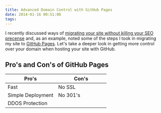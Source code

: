 ```yaml
---
title: Advanced Domain Control with GitHub Pages
date: 2014-01-16 00:51:00
tags: 
---
```


I recently discussed ways of [migrating your site without killing your SEO precense](http://slogsdon.com/posts/devops/migrate-your-site-without-killing-your-search-engine-presence/) and, as an example, noted some of the steps I took in migrating my site to [GitHub Pages](https://pages.github.com/). Let's take a deeper look in getting more control over your domain when hosting your site with GitHub.

<!--more-->

## Pro's and Con's of GitHub Pages

<table class="table">
    <thead>
        <tr>
            <th style="width: 50%;">Pro's</th>
            <th style="width: 50%;">Con's</th>
        </tr>
    </thead>
    <tbody>
        <tr>
            <td>Fast</td>
            <td>No SSL</td>
        </tr>
        <tr>
            <td>Simple Deployment</td>
            <td>No 301's</td>
        </tr>
        <tr>
            <td>DDOS Protection</td>
            <td></td>
        </tr>
    </tbody>
</table>
